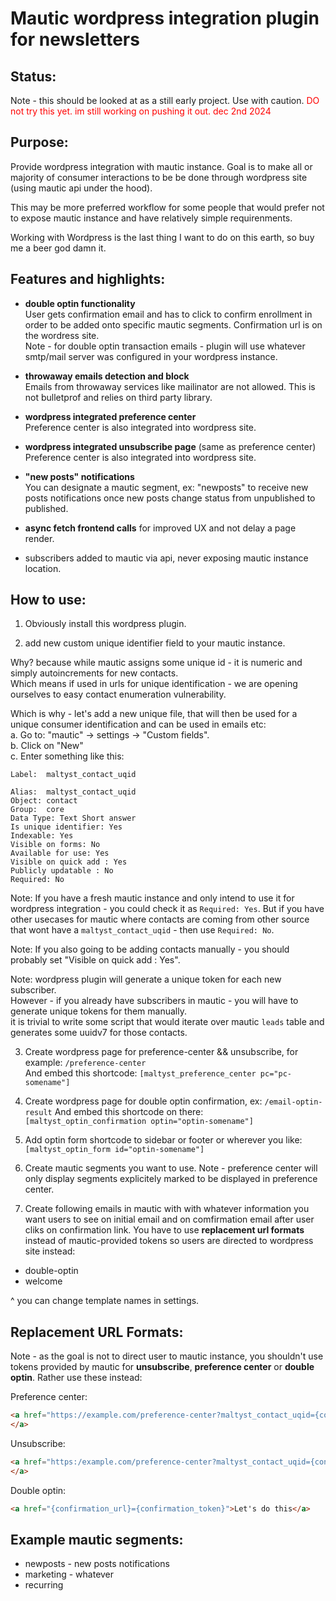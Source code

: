 # Mautic wordpress integration plugin for newsletters

## Status:
Note  - this should be looked at as a still early project. Use with caution.
<span style="color:red;">DO not try this yet. im still working on pushing it out. dec 2nd 2024</span>

## Purpose:
Provide wordpress integration with mautic instance. Goal is to make all or majority of consumer interactions to be be done through wordpress site 
(using mautic api under the hood).  

This may be more preferred workflow for some people that would prefer not to expose mautic instance and have relatively simple requirenments.
    
Working with Wordpress is the last thing I want to do on this earth, so buy me a beer god damn it.  
  

## Features and highlights:
  
- **double optin functionality**  
User gets confirmation email and has to click to confirm enrollment in order to be added onto specific mautic segments. Confirmation url is on the wordress site.  
Note - for double optin transaction emails - plugin will use whatever smtp/mail server was configured in your wordpress instance.  
  
- **throwaway emails detection and block**  
Emails from throwaway services like mailinator are not allowed.  This is not bulletprof and relies on third party library.
  
- **wordpress integrated preference center**  
  Preference center is also integrated into wordpress site.
    
- **wordpress integrated unsubscribe page** (same as preference center)  
  Preference center is also integrated into wordpress site.

- **"new posts" notifications**  
  You can designate a mautic segment, ex: "newposts" to receive new posts notifications once new posts change status from unpublished to published.

- **async fetch frontend calls** 
  for improved UX and not delay a page render.

- subscribers added to mautic via api, never exposing mautic instance location.


## How to use:
  
1) Obviously install this wordpress plugin.   

2) add new custom unique identifier field to your mautic instance.  

Why? because while mautic assigns some unique id - it is numeric and simply autoincrements for new contacts.      
Which means if used in urls for unique identification - we are opening ourselves to easy contact enumeration vulnerability.  
  
Which is why - let's add a new unique file, that will then be used for a unique consumer identification and can be used in emails etc:    
a. Go to: "mautic" -> settings -> "Custom fields".   
b. Click on "New"   
c. Enter something like this:   

```
Label:  maltyst_contact_uqid

Alias:  maltyst_contact_uqid
Object: contact 
Group:  core
Data Type: Text Short answer
Is unique identifier: Yes
Indexable: Yes
Visible on forms: No
Available for use: Yes
Visible on quick add : Yes
Publicly updatable : No
Required: No
```

Note: If you have a fresh mautic instance and only intend to use it for wordpress integration - 
you could check it as `Required: Yes`.  But if you have other usecases for mautic where contacts are coming
from other source that wont have a `maltyst_contact_uqid` - then use `Required: No`.  
  
Note: If you also going to be adding contacts manually - you should probably set "Visible on quick add : Yes".

Note: wordpress plugin will generate a unique token for each new subscriber.     
However - if you already have subscribers in mautic - you will have to generate unique tokens for them manually.    
it is trivial to write some script that would iterate over mautic `leads` table and generates some uuidv7 for those contacts.  


3) Create wordpress page for preference-center && unsubscribe, for example: `/preference-center`  
And embed this shortcode:  `[maltyst_preference_center pc="pc-somename"]`

4) Create wordpress page for double optin confirmation, ex: `/email-optin-result`
And embed this shortcode on there:  `[maltyst_optin_confirmation optin="optin-somename"]`

5) Add optin form shortcode to sidebar or footer or wherever you like:
`[maltyst_optin_form id="optin-somename"]`

6) Create mautic segments you want to use.
    Note - preference center will only display segments explicitely marked to be displayed in preference center.

7) Create following emails in mautic with with whatever information you want users to see on initial email and on comfirmation email after user cliks on confirmation link. You have to use **replacement url formats** instead of mautic-provided tokens so users are directed to wordpress site instead:

* double-optin
* welcome

^ you can change template names in settings.




## Replacement URL Formats:
Note - as the goal is not to direct user to mautic instance, you shouldn't use tokens provided by mautic for **unsubscribe**, **preference center** or **double optin**. Rather use these instead:

Preference center:
```html
<a href="https://example.com/preference-center?maltyst_contact_uqid={contactfield=maltyst_contact_uqid}">Preference Center
</a>
```

Unsubscribe:
```html
<a href="https:/example.com/preference-center?maltyst_contact_uqid={contactfield=maltyst_contact_uqid}&unsubscribe-from-all=true">Unsubscribe
</a>
```

Double optin:
```html
<a href="{confirmation_url}={confirmation_token}">Let's do this</a>
```



## Example mautic segments:
  *  newposts  - new posts notifications
  *  marketing - whatever 
  *  recurring